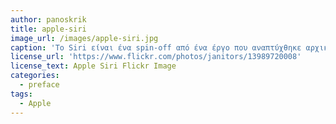 ```yaml
---
author: panoskrik
title: apple-siri
image_url: /images/apple-siri.jpg
caption: 'Το Siri είναι ένα spin-off από ένα έργο που αναπτύχθηκε αρχικά από το Διεθνές Κέντρο Τεχνητής Νοημοσύνης της SRI. Ο μηχανισμός αναγνώρισης ομιλίας της παρέχεται από την Nuance Communications και η Siri χρησιμοποιεί προηγμένες τεχνολογίες machine learning. Είναι ένας εικονικός βοηθός που ανήκει στα λειτουργικά συστήματα iOS, iPadOS, watchOS, macOS, tvOS και audioOS της Apple Inc. Ο βοηθός χρησιμοποιεί φωνητικά ερωτήματα και μια διεπαφή χρήστη φυσικής γλώσσας για να απαντά σε ερωτήσεις, να κάνει συστάσεις και να εκτελεί ενέργειες μεταβιβάζοντας αιτήματα σε ένα σύνολο υπηρεσιών Διαδικτύου. Το λογισμικό προσαρμόζεται στις προσωπικές γλωσσικές συνήθειες, τις αναζητήσεις και τις προτιμήσεις των χρηστών, με συνεχή χρήση. Τα αποτελέσματα που επιστρέφονται εξατομικεύονται.'
license_url: 'https://www.flickr.com/photos/janitors/13989720008'
license_text: Apple Siri Flickr Image
categories:
  - preface
tags:
  - Apple
---
```

